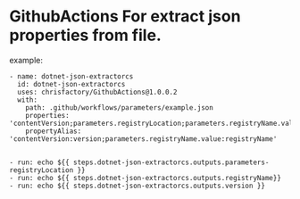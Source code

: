 # GithubActions For extract json properties from file.

example:


    - name: dotnet-json-extractorcs
      id: dotnet-json-extractorcs
      uses: chrisfactory/GithubActions@1.0.0.2
      with:
        path: .github/workflows/parameters/example.json
        properties: 'contentVersion;parameters.registryLocation;parameters.registryName.value'
        propertyAlias: 'contentVersion:version;parameters.registryName.value:registryName'
         

    - run: echo ${{ steps.dotnet-json-extractorcs.outputs.parameters-registryLocation }}
    - run: echo ${{ steps.dotnet-json-extractorcs.outputs.registryName}}
    - run: echo ${{ steps.dotnet-json-extractorcs.outputs.version }} 
